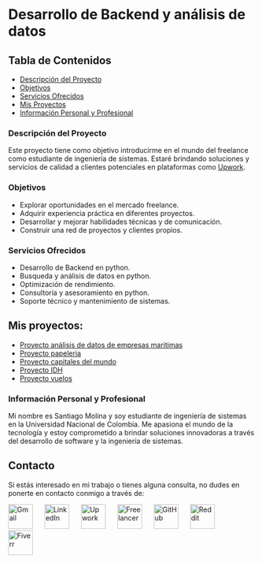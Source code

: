 # Desarrollo de Backend y análisis de datos
## Tabla de Contenidos

- [Descripción del Proyecto](#descripción-del-proyecto)
- [Objetivos](#objetivos)
- [Servicios Ofrecidos](#servicios-ofrecidos)
- [Mis Proyectos](#mis-proyectos)
- [Información Personal y Profesional](#información-personal-y-profesional)

### Descripción del Proyecto

Este proyecto tiene como objetivo introducirme en el mundo del freelance como estudiante de ingeniería de sistemas. Estaré brindando soluciones y servicios de calidad a clientes potenciales en plataformas como [Upwork](https://www.upwork.com/workwith/santiagom52).

### Objetivos

- Explorar oportunidades en el mercado freelance.
- Adquirir experiencia práctica en diferentes proyectos.
- Desarrollar y mejorar habilidades técnicas y de comunicación.
- Construir una red de proyectos y clientes propios.

### Servicios Ofrecidos

- Desarrollo de Backend en python.
- Busqueda y análisis de datos en python.
- Optimización de rendimiento.
- Consultoría y asesoramiento en python.
- Soporte técnico y mantenimiento de sistemas.

## Mis proyectos:
- [Proyecto análisis de datos de empresas maritimas](https://github.com/SMOLINAV/proyectoanalisisempresasmaritimas/tree/main)
- [Proyecto papeleria](https://github.com/SMOLINAV/proyectobackendpapeleria)
- [Proyecto capitales del mundo](https://github.com/SMOLINAV/scraping/tree/main)
- [Proyecto IDH](https://github.com/SMOLINAV/proyectoIDH/tree/main)
- [Proyecto vuelos](https://github.com/SMOLINAV/airlines_booking/tree/main)
### Información Personal y Profesional

Mi nombre es Santiago Molina y soy estudiante de ingeniería de sistemas en la Universidad Nacional de Colombia. Me apasiona el mundo de la tecnología y estoy comprometido a brindar soluciones innovadoras a través del desarrollo de software y la ingeniería de sistemas.

## Contacto

Si estás interesado en mi trabajo o tienes alguna consulta, no dudes en ponerte en contacto conmigo a través de:
<p>
  <a href="mailto:smolinav@unal.edu.co"><img src="https://cdn.worldvectorlogo.com/logos/official-gmail-icon-2020-.svg" alt="Gmail" width="50" style="margin-right: 20px;"></a>
  <a href="https://www.linkedin.com/in/santiago-molina-velasquez-708ba02b9?lipi=urn%3Ali%3Apage%3Ad_flagship3_profile_view_base_contact_details%3B4vpxgi%2FTRpazaeOSOb1cKg%3D%3D"><img src="https://cdn.worldvectorlogo.com/logos/linkedin-icon-2.svg" alt="LinkedIn" width="50" style="margin-right: 20px;"></a>
  <a href="https://www.upwork.com/workwith/santiagom52"><img src="https://cdn.worldvectorlogo.com/logos/upwork-roundedsquare-1.svg" alt="Upwork" width="50" style="margin-right: 20px;"></a>
  <a href="https://www.freelancer.com/u/Smolinav26?sb=t"><img src="https://cdn.worldvectorlogo.com/logos/freelancer-1.svg" alt="Freelancer" width="50" style="margin-right: 20px;"></a>  
  <a href="https://github.com/SMOLINAV"><img src="https://cdn.worldvectorlogo.com/logos/github-icon-2.svg" alt="GitHub" width="50" style="margin-right: 20px;"></a>
  <a href="https://www.reddit.com/user/Smolinav/"><img src="https://cdn.worldvectorlogo.com/logos/reddit-4.svg" alt="Reddit" width="50" style="margin-right: 20px;"></a>
  <a href="https://es.fiverr.com/santiagomoli26?public_mode=true"><img src="https://cdn.worldvectorlogo.com/logos/fiverr-1.svg" alt="Fiverr" width="50" style="margin-right: 20px;"></a>
<p/>
